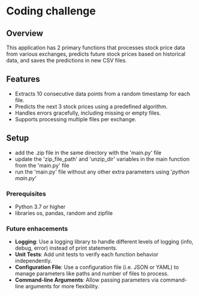 # Coding challenge

## Overview
This application has 2 primary functions that processes stock price data from various exchanges, predicts future stock prices based on historical data, and saves the predictions in new CSV files.

## Features
- Extracts 10 consecutive data points from a random timestamp for each file.
- Predicts the next 3 stock prices using a predefined algorithm.
- Handles errors gracefully, including missing or empty files.
- Supports processing multiple files per exchange.

## Setup
- add the .zip file in the same directory with the 'main.py' file
- update the 'zip_file_path' and 'unzip_dir' variables in the main function from the 'main.py' file
- run the 'main.py' file without any other extra parameters using '_python main.py_'

### Prerequisites
- Python 3.7 or higher
- libraries os, pandas, random and zipfile

### Future enhacements
- **Logging**: Use a logging library to handle different levels of logging (info, debug, error) instead of print statements.
- **Unit Tests**: Add unit tests to verify each function behavior independently.
- **Configuration File**: Use a configuration file (i.e. JSON or YAML) to manage parameters like paths and number of files to process.
- **Command-line Arguments**: Allow passing parameters via command-line arguments for more flexibility.
